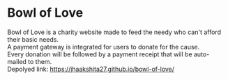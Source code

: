 # Bowl of Love
Bowl of Love is a charity website made to feed the needy who can't afford their basic needs. <br>
A payment gateway is integrated for users to donate for the cause. <br>
Every donation will be followed by a payment receipt that will be auto-mailed to them. <br>
Depolyed link: https://jhaakshita27.github.io/bowl-of-love/
